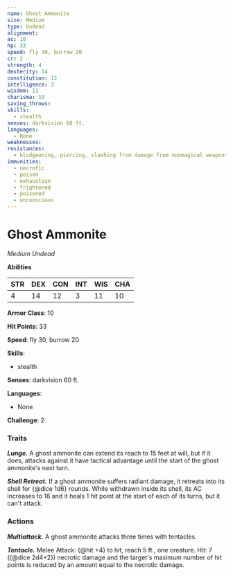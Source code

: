 ```yaml
---
name: Ghost Ammonite
size: Medium
type: Undead
alignment: 
ac: 10
hp: 33
speed: fly 30, burrow 20
cr: 2
strength: 4
dexterity: 14
constitution: 12
intelligence: 3
wisdom: 11
charisma: 10
saving_throws:
skills:
  - stealth
senses: darkvision 60 ft.
languages:
  - None
weaknesses:
resistances:
  - bludgeoning, piercing, slashing from damage from nonmagical weapons or not made of adamantine
immunities:
  - necrotic
  - poison
  - exhaustion
  - frightened
  - poisoned
  - unconscious
---
```


# Ghost Ammonite

*Medium Undead*

**Abilities**

| STR | DEX | CON | INT | WIS | CHA |
| --- | --- | --- | --- | --- | --- |
| 4 | 14 | 12 | 3 | 11 | 10 |

**Armor Class**: 10

**Hit Points**: 33

**Speed**: fly 30, burrow 20

**Skills**:
  - stealth

**Senses**: darkvision 60 ft.

**Languages**:
  - None

**Challenge**: 2

### Traits
***Lunge.*** A ghost ammonite can extend its reach to 15 feet at will, but if it does, attacks against it have tactical advantage until the start of the ghost ammonite's next turn.

***Shell Retreat.*** If a ghost ammonite suffers radiant damage, it retreats into its shell for {@dice 1d6} rounds. While withdrawn inside its shell, its AC increases to 16 and it heals 1 hit point at the start of each of its turns, but it can't attack.

### Actions
***Multiattack.*** A ghost ammonite attacks three times with tentacles.

***Tentacle.*** Melee Attack: {@hit +4} to hit, reach 5 ft., one creature. Hit: 7 ({@dice 2d4+2}) necrotic damage and the target's maximum number of hit points is reduced by an amount equal to the necrotic damage.

